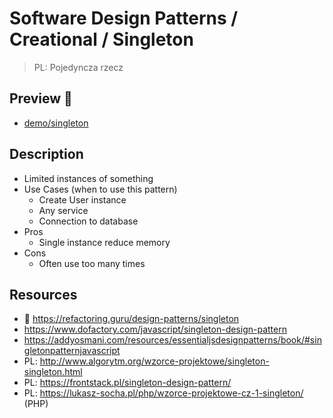# Software Design Patterns / Creational / Singleton

> PL: Pojedyncza rzecz

## Preview 🎉

* <a href="./demo/singleton/">demo/singleton</a>

## Description

* Limited instances of something
* Use Cases (when to use this pattern)
    + Create User instance
    + Any service
    + Connection to database
* Pros
    + Single instance reduce memory
* Cons
    + Often use too many times

## Resources

* 🚀 <https://refactoring.guru/design-patterns/singleton>
* <https://www.dofactory.com/javascript/singleton-design-pattern>
* <https://addyosmani.com/resources/essentialjsdesignpatterns/book/#singletonpatternjavascript>
* PL: <http://www.algorytm.org/wzorce-projektowe/singleton-singleton.html>
* PL: <https://frontstack.pl/singleton-design-pattern/>
* PL: <https://lukasz-socha.pl/php/wzorce-projektowe-cz-1-singleton/> (PHP)
